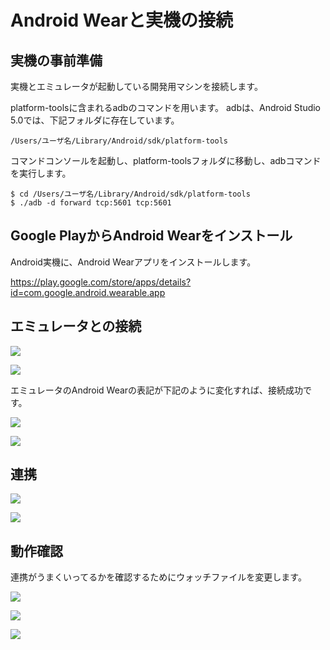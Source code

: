 # Android Wearと実機の接続

## 実機の事前準備

実機とエミュレータが起動している開発用マシンを接続します。

platform-toolsに含まれるadbのコマンドを用います。
adbは、Android Studio 5.0では、下記フォルダに存在しています。


	/Users/ユーザ名/Library/Android/sdk/platform-tools

コマンドコンソールを起動し、platform-toolsフォルダに移動し、adbコマンドを実行します。


	$ cd /Users/ユーザ名/Library/Android/sdk/platform-tools
	$ ./adb -d forward tcp:5601 tcp:5601

## Google PlayからAndroid Wearをインストール

Android実機に、Android Wearアプリをインストールします。

https://play.google.com/store/apps/details?id=com.google.android.wearable.app

## エミュレータとの接続

![](img-wear/wear22.png)

![](img-wear/wear23.png)



エミュレータのAndroid Wearの表記が下記のように変化すれば、接続成功です。

![](img-wear/wear28.png)

![](img-wear/wear29.png)

## 連携

![](img-wear/wear24.png)

![](img-wear/wear25.png)

## 動作確認

連携がうまくいってるかを確認するためにウォッチファイルを変更します。

![](img-wear/wear26.png)

![](img-wear/wear27.png)

![](img-wear/wear30.png)

